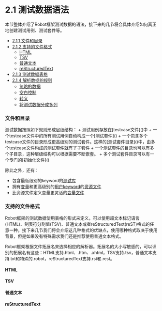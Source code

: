 # 2.1 测试数据语法

本节整体介绍了Robot框架测试数据的语法，接下来的几节将会具体介绍如何真正地创建测试用例、测试套件等。

* [2.1.1 文件和目录](#2-1-1)
* [2.1.2 支持的文件格式](#2-1-2)
    + [HTML](#2-1-2-1)
    + [TSV](#2-1-2-2)
    + [普通文本](#2-1-2-3)
    + [reStructuredText](#2-1-2-4)
* [2.1.3 测试数据表格](#2-1-3)
* [2.1.4 解析数据的规则](#2-1-4)
    * [忽略的数据](#2-1-4-1)
    * [空白控制](#2-1-4-2)
    * [转义](#2-1-4-3)
    * [将测试数据分成多列](#2-1-4-4)


<h3 id="2-1-1">文件和目录</h3>
测试数据按照如下规则形成层级结构：
+ 测试用例存放在[testcase文件]()中
+ 一个testcase文件中的所有测试用例自动构成一个[测试套件]()
+ 一个包含多个testcase文件的目录形成更高级别的测试套件。这样的[测试套件目录]()中，由多个testcase文件构成的测试套件就有了子套件
+ 一个测试套件的目录也可以有多个子目录，这种层级结构可以根据需要不断嵌套。
+ 多个测试套件目录可以有一个专门的[初始化文件]()

除此之外，还有：
+ 包含最低级别的keyword的[测试库]()
+ 拥有[变量]()和更高级别的[用户keyword]()的[资源文件]()
+ 比资源文件定义变量更灵活的[变量文件]()

<h3 id="2-1-2"> 支持的文件格式</h3>
Robot框架的测试数据使用表格的形式来定义，可以使用超文本标记语言(HTML)、制表符分割值(TSV)、普通文本或者reStructuredText(reST)格式的任意一种。接下来几节我们将会介绍这几种格式的优缺点，使用哪种格式取决于使用背景，但是如果没有特殊需求我们还是推荐使用普通文本格式。

Robot框架根据文件拓展名来选择相应的解析器。拓展名的大小写敏感的，可以识别的拓展名有这些：HTML支持.html、.htm、.xhtml，TSV支持.tsv，普通文本支持.txt和特殊的.robot，reStructuredText支持.rst和.rest。

<h4 id="2-1-2-1">HTML</h4>
<h4 id="2-1-2-2">TSV</h4>
<h4 id="2-1-2-3">普通文本</h4>
<h4 id="2-1-2-4">reStructuredText</h4>
<h5></h5>
<h4></h4>